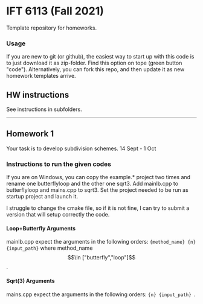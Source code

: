 # IFT 6113 (Fall 2021)
Template repository for homeworks.


### Usage
If you are new to git (or github), the easiest way to start up with this code is to just download it as zip-folder. Find this option on tope (green button "code"). Alternatively, you can fork this repo, and then update it as new homework templates arrive. 

## HW instructions
See instructions in subfolders.

***

## Homework 1
Your task is to develop subdivision schemes. 14 Sept - 1 Oct

### Instructions to run the given codes
If you are on Windows, you can copy the example.* project two times and rename one butterflyloop and the other one sqrt3. Add mainlb.cpp to butterflyloop and mains.cpp to sqrt3. Set the project needed to be run as startup project and launch it.

I struggle to change the cmake file, so if it is not fine, I can try to submit a version that will setup correctly the code.

#### Loop+Butterfly Arguments
mainlb.cpp expect the arguments in the following orders: ```{method_name} {n} {input_path}``` where method_name $$\in ["butterfly","loop"]$$.

#### Sqrt(3) Arguments
mains.cpp expect the arguments in the following orders: ```{n} {input_path} ```.
